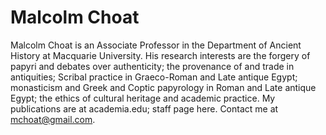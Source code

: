 # Malcolm Choat 

Malcolm Choat is an Associate Professor in the Department of Ancient History at Macquarie University. His research interests are the forgery of papyri and debates over authenticity; the provenance of and trade in antiquities; Scribal practice in Graeco-Roman and Late antique Egypt; monasticism and Greek and Coptic papyrology in Roman and Late antique Egypt; the ethics of cultural heritage and academic practice. My publications are at academia.edu; staff page here. Contact me at mchoat@gmail.com.
